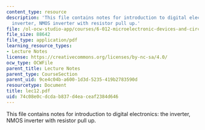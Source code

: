 ```yaml
---
content_type: resource
description: 'This file contains notes for introduction to digital electronics: the
  inverter, NMOS inverter with resistor pull up.'
file: /ol-ocw-studio-app/courses/6-012-microelectronic-devices-and-circuits-fall-2005/74c08e0cdcdab837d4eaceaf2384d646_lec12.pdf
file_size: 88642
file_type: application/pdf
learning_resource_types:
- Lecture Notes
license: https://creativecommons.org/licenses/by-nc-sa/4.0/
ocw_type: OCWFile
parent_title: Lecture Notes
parent_type: CourseSection
parent_uid: 9ce4c04b-a600-1d3d-5235-419b2783590d
resourcetype: Document
title: lec12.pdf
uid: 74c08e0c-dcda-b837-d4ea-ceaf2384d646
---
```

This file contains notes for introduction to digital electronics: the inverter, NMOS inverter with resistor pull up.